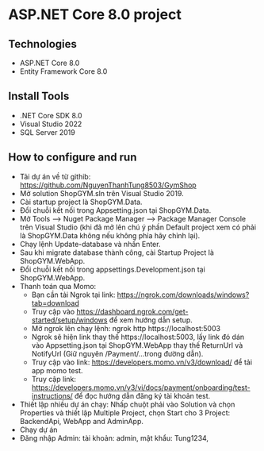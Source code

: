 ﻿# ASP.NET Core 8.0 project 
## Technologies
- ASP.NET Core 8.0
- Entity Framework Core 8.0
## Install Tools
- .NET Core SDK 8.0
- Visual Studio 2022
- SQL Server 2019
## How to configure and run
- Tải dự án về từ githib: https://github.com/NguyenThanhTung8503/GymShop
- Mở solution ShopGYM.sln trên Visual Studio 2019.
- Cài startup project là ShopGYM.Data.
- Đổi chuỗi kết nối trong Appsetting.json tại ShopGYM.Data.
- Mở Tools --> Nuget Package Manager -->  Package Manager Console trên Visual Studio (khi đã mở lên chú ý phần Default project xem có phải là ShopGYM.Data không nếu không phỉa hãy chỉnh lại).
- Chạy lệnh Update-database và nhấn Enter.
- Sau khi migrate database thành công, cài Startup Project là ShopGYM.WebApp.
- Đổi chuỗi kết nối trong appsettings.Development.json tại ShopGYM.WebApp.
- Thanh toán qua Momo: 
	- Bạn cần tải Ngrok tại link: https://ngrok.com/downloads/windows?tab=download 
	- Truy cập vào https://dashboard.ngrok.com/get-started/setup/windows để xem hướng dẫn setup. 
	- Mở ngrok lên chạy lệnh: ngrok http https://localhost:5003
	- Ngrok sẽ hiện link thay thế https://localhost:5003, lấy link đó dán vào Appsetting.json tại ShopGYM.WebApp thay thế ReturnUrl và NotifyUrl (Giữ nguyên /Payment/...trong đường dẫn).
	- Truy cập vào link: https://developers.momo.vn/v3/download/ để tải app momo test.
	- Truy cập link: https://developers.momo.vn/v3/vi/docs/payment/onboarding/test-instructions/ để đọc hướng dẫn đăng ký tài khoản test.
- Thiết lập nhiều dự án chạy: Nhấp chuột phải vào Solution và chọn Properties và thiết lập Multiple Project, chọn Start cho 3 Project: BackendApi, WebApp and AdminApp.
- Chạy dự án
- Đăng nhập Admin: tài khoản: admin, mật khẩu: Tung1234,
